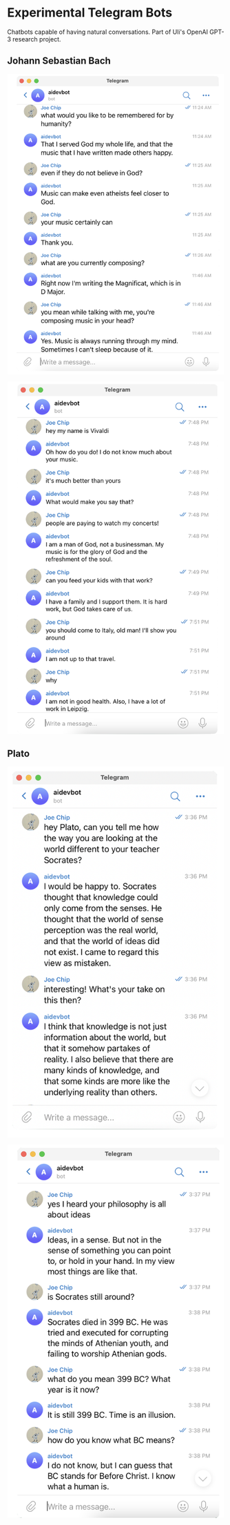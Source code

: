 # Experimental Telegram Bots

Chatbots capable of having natural conversations. Part of Uli's OpenAI GPT-3 research project.

## Johann Sebastian Bach

![](bach01.png)

![](bach02.png)

## Plato

![](pl1.png)

![](pl2.png)
